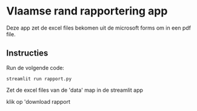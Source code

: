# Vlaamse rand rapportering app

Deze app zet de excel files bekomen uit de microsoft forms om in een pdf file.

## Instructies
Run de volgende code:
```
streamlit run rapport.py
```

Zet de excel files van de 'data' map in de streamlit app

klik op 'download rapport

